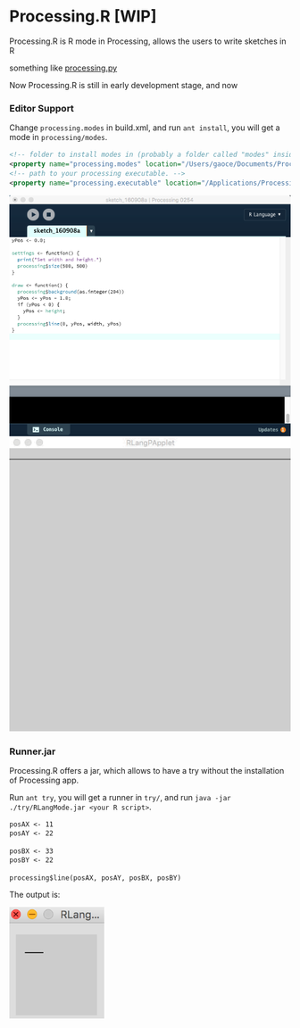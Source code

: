 # Processing.R [WIP]

Processing.R is R mode in Processing, allows the users to write sketches in R

something like [processing.py](https://github.com/jdf/processing.py)

Now Processing.R is still in early development stage, and now 

### Editor Support

Change `processing.modes` in build.xml, and run `ant install`, you will get a mode in `processing/modes`.

```xml
<!-- folder to install modes in (probably a folder called "modes" inside your sketchbook folder) -->
<property name="processing.modes" location="/Users/gaoce/Documents/Processing/modes" />
<!-- path to your processing executable. -->
<property name="processing.executable" location="/Applications/Processing.app/Contents/MacOS/Processing" />
```

<img src="./docs/img/editor.png" width="600">

<img src="./docs/img/demo.gif" width="600">

### Runner.jar

Processing.R offers a jar, which allows to have a try without the installation of Processing app. 

Run `ant try`, you will get a runner in `try/`, and run `java -jar ./try/RLangMode.jar <your R script>`.

```
posAX <- 11
posAY <- 22

posBX <- 33
posBY <- 22

processing$line(posAX, posAY, posBX, posBY)
```

The output is:

<img src="./docs/img/demo.png" height="200">
